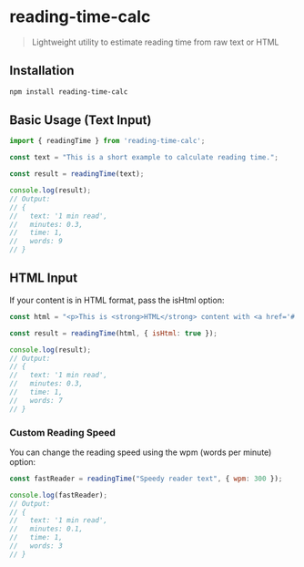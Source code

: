 # reading-time-calc

> Lightweight utility to estimate reading time from raw text or HTML

## Installation

```bash
npm install reading-time-calc
```

## Basic Usage (Text Input)

```js
import { readingTime } from 'reading-time-calc';

const text = "This is a short example to calculate reading time.";

const result = readingTime(text);

console.log(result);
// Output:
// {
//   text: '1 min read',
//   minutes: 0.3,
//   time: 1,
//   words: 9
// }
```

## HTML Input
If your content is in HTML format, pass the isHtml option:

```js
const html = "<p>This is <strong>HTML</strong> content with <a href='#'>tags</a>.</p>";

const result = readingTime(html, { isHtml: true });

console.log(result);
// Output:
// {
//   text: '1 min read',
//   minutes: 0.3,
//   time: 1,
//   words: 7
// }
```

### Custom Reading Speed
You can change the reading speed using the wpm (words per minute) option:

```js
const fastReader = readingTime("Speedy reader text", { wpm: 300 });

console.log(fastReader);
// Output:
// {
//   text: '1 min read',
//   minutes: 0.1,
//   time: 1,
//   words: 3
// }
```
